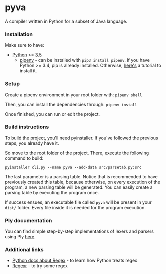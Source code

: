 # pyva
A compiler written in Python for a subset of Java language.

### Installation

Make sure to have:

* [Python](https://www.python.org/downloads/) >= [3.5](https://www.python.org/downloads/release/python-350/)
    * [pipenv](https://pypi.org/project/pipenv/) - can be installed with ```pip3 install pipenv```. If you have Python >= 3.4, pip is already installed. 
    Otherwise, [here's](https://pip.pypa.io/en/stable/installing/) a tutorial to install it.

### Setup

Create a pipenv environment in your root folder with:
```pipenv shell```

Then, you can install the dependencies through:
```pipenv install```

Once finished, you can run or edit the project.

### Build instructions

To build the project, you'll need pyinstaller. If you've followed the previous steps, you already have it.

So move to the root folder of the project. There, execute
the following command to build:

```pyinstaller cli.py --name pyva --add-data src/parsetab.py:src```

The last parameter is a parsing table. Notice that is recommended to have previously created this table, 
because otherwise, on every execution of the program, a new parsing table will
be generated. You can easily create a parsing table by executing the program once.

If success ensues, an executable file called ```pyva``` will be present in your ```dist/```
 folder. Every file inside it is needed for the program execution.
 
### Ply documentation

You can find simple step-by-step implementations of lexers and parsers using
Ply [here](http://www.dabeaz.com/ply/ply.html).

### Additional links

* [Python docs about Regex](https://docs.python.org/3.3/howto/regex.html#matching-characters) - to learn how Python 
treats regex
* [Regexr](https://regexr.com) - to try some regex
